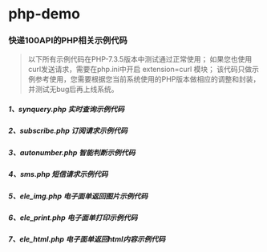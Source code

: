 # php-demo

### 快递100API的PHP相关示例代码

> 以下所有示例代码在PHP-7.3.5版本中测试通过正常使用；
> 如果您也使用curl发送请求，需要在php.ini中开启 extension=curl 模块；
> 该代码只做示例参考使用，您需要根据您当前系统使用的PHP版本做相应的调整和封装，并测试无bug后再上线系统。

##### 1、synquery.php 实时查询示例代码

##### 2、subscribe.php 订阅请求示例代码

##### 3、autonumber.php 智能判断示例代码

##### 4、sms.php 短信请求示例代码

##### 5、ele_img.php 电子面单返回图片示例代码

##### 6、ele_print.php 电子面单打印示例代码

##### 7、ele_html.php 电子面单返回html内容示例代码